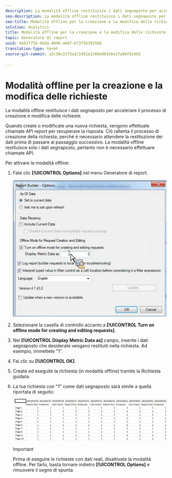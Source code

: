 ```yaml
---
description: La modalità offline restituisce i dati segnaposto per accelerare il processo di creazione e modifica delle richieste.
seo-description: La modalità offline restituisce i dati segnaposto per accelerare il processo di creazione e modifica delle richieste.
seo-title: Modalità offline per la creazione e la modifica delle richieste
solution: Analytics
title: Modalità offline per la creazione e la modifica delle richieste
topic: Generatore di report
uuid: 4eb1f754-b6da-4896-a64f-b737563925b8
translation-type: tm+mt
source-git-commit: a2c38c2cf3a2c1451e2c60e003ebe1fa9bfd145d

---
```



# Modalità offline per la creazione e la modifica delle richieste

La modalità offline restituisce i dati segnaposto per accelerare il processo di creazione e modifica delle richieste.

Quando create o modificate una nuova richiesta, vengono effettuate chiamate API report per recuperare la risposta. Ciò rallenta il processo di creazione della richiesta, perché è necessario attendere la restituzione dei dati prima di passare al passaggio successivo. La modalità offline restituisce solo i dati segnaposto, pertanto non è necessario effettuare chiamate API.

Per attivare la modalità offline:

1. Fate clic **[!UICONTROL Options]** nel menu Generatore di report.

   ![](assets/offline_mode.png)

1. Selezionare la casella di controllo accanto a **[!UICONTROL Turn on offline mode for creating and editing requests]**.
1. Nel **[!UICONTROL Display Metric Data as]** campo, inserite i dati segnaposto che desiderate vengano restituiti nella richiesta. Ad esempio, immettete "1".
1. Fai clic su **[!UICONTROL OK]**.
1. Create ed eseguite la richiesta (in modalità offline) tramite la Richiesta guidata.
1. La tua richiesta con "1" come dati segnaposto sarà simile a quella riportata di seguito:

   ![](assets/offline_mode_example.png)

   >[!IMPORTANT]
   >
   >Prima di eseguire le richieste con dati reali, disattivate la modalità offline. Per farlo, basta tornare indietro **[!UICONTROL Options]** e rimuovere il segno di spunta.

